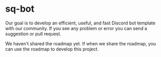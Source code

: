 # sq-bot
Our goal is to develop an efficient, useful, and fast Discord bot template with our community. If you see any problem or error you can send a suggestion or pull request.

We haven't shared the roadmap yet. If when we share the roadmap, you can use the roadmap to develop this project.
